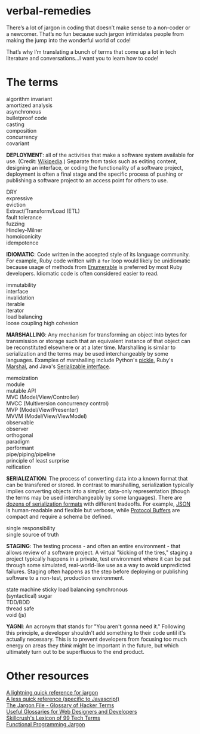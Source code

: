 # verbal-remedies
There’s a lot of jargon in coding that doesn’t make sense to a non-coder or a newcomer. That’s no fun because such jargon intimidates people from making the jump into the wonderful world of code!

That’s why I’m translating a bunch of terms that come up a lot in tech literature and conversations…I want you to learn how to code!

# The terms

algorithm invariant  
amortized analysis  
asynchronous  
bulletproof code  
casting  
composition  
concurrency  
covariant  

**DEPLOYMENT**: all of the activities that make a software system available for use. (Credit: [Wikipedia](https://en.wikipedia.org/wiki/Software_deployment).) Separate from tasks such as editing content, designing an interface, or coding the functionality of a software project, deployment is often a final stage and the specific process of pushing or publishing a software project to an access point for others to use.

DRY  
expressive  
eviction  
Extract/Transform/Load (ETL)  
fault tolerance  
fuzzing  
Hindley-Milner  
homoiconicity  
idempotence  

**IDIOMATIC**: Code written in the accepted style of its language community. For example, Ruby code written with a `for` loop would likely be unidiomatic because usage of methods from [Enumerable](http://ruby-doc.org/core-2.3.1/Enumerable.html) is preferred by most Ruby developers. Idiomatic code is often considered easier to read.

immutability  
interface  
invalidation  
iterable  
iterator  
load balancing  
loose coupling high cohesion  

**MARSHALLING**: Any mechanism for transforming an object into bytes for transmission or storage such that an equivalent instance of that object can be reconstituted elsewhere or at a later time. Marshalling is similar to serialization and the terms may be used interchangeably by some languages. Examples of marshalling include Python's [pickle](https://docs.python.org/3/library/pickle.html), Ruby's [Marshal](http://ruby-doc.org/core-2.3.0/Marshal.html), and Java's [Serializable interface](https://docs.oracle.com/javase/7/docs/api/java/io/Serializable.html). 

memoization  
module  
mutable API  
MVC (Model/View/Controller)  
MVCC (Multiversion concurrency control)  
MVP (Model/View/Presenter)  
MVVM (Model/View/ViewModel)  
observable  
observer  
orthogonal  
paradigm  
performant  
pipe/piping/pipeline  
principle of least surprise  
reification  

**SERIALIZATION**: The process of converting data into a known format that can be transfered or stored. In contrast to marshalling, serialization typically implies converting objects into a simpler, data-only representation (though the terms may be used interchangeably by some languages). There are [dozens of serialization formats](https://en.wikipedia.org/wiki/Comparison_of_data_serialization_formats) with different tradeoffs. For example, [JSON](https://en.wikipedia.org/wiki/JSON) is human-readable and flexible but verbose, while [Protocol Buffers](https://en.wikipedia.org/wiki/Protocol_Buffers) are compact and require a schema be defined.

single responsibility  
single source of truth

**STAGING**: The testing process - and often an entire environment - that allows review of a software project. A virtual "kicking of the tires," staging a project typically happens in a private, test environment where it can be put through some simulated, real-world-like use as a way to avoid unpredicted failures. Staging often happens as the step before deploying or publishing software to a non-test, production environment.

state machine
sticky load balancing
synchronous    
(syntactical) sugar  
TDD/BDD  
thread safe  
void (js)  

**YAGNI**: An acronym that stands for "You aren't gonna need it." Following
this principle, a developer shouldn't add something to their code until it's
actually necessary. This is to prevent developers from focusing too much
energy on areas they *think* might be important in the future, but which
ultimately turn out to be superfluous to the end product.

# Other resources

[A lightning quick reference for jargon](https://twitter.com/searls/status/609521655405113344)  
[A less quick reference (specific to Javascript)](https://github.com/HugoGiraudel/SJSJ)  
[The Jargon File - Glossary of Hacker Terms](http://www.catb.org/jargon/html/go01.html)  
[Useful Glossaries for Web Designers and Developers](https://www.smashingmagazine.com/2009/05/useful-glossaries-for-web-designers-and-developers/)  
[Skillcrush's Lexicon of 99 Tech Terms](http://skillcrush.com/2015/03/26/99-tech-terms/)  
[Functional Programming Jargon](https://github.com/hemanth/functional-programming-jargon)  
